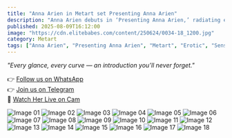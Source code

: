 ```yaml
---
title: "Anna Arien in Metart set Presenting Anna Arien"
description: "Anna Arien debuts in ‘Presenting Anna Arien,’ radiating elegance and pure allure."
published: 2025-08-09T16:12:00
image: "https://cdn.elitebabes.com/content/250624/0034-18_1200.jpg"
category: Metart
tags: ["Anna Arien", "Presenting Anna Arien", "Metart", "Erotic", "Sensual", "Alluring Beauty"]
---
```


*"Every glance, every curve — an introduction you’ll never forget."*

👉 [Follow us on WhatsApp](https://whatsapp.com/channel/0029VaMsUAp7tkjI8KcaRn10)  
👉 [Join us on Telegram](https://t.me/Xibabes)  
🔞 [Watch Her Live on Cam](https://redirecting-kappa.vercel.app/)  

![Image 01](https://cdn.elitebabes.com/content/250624/0034-01_1200.jpg)
![Image 02](https://cdn.elitebabes.com/content/250624/0034-02_1200.jpg)
![Image 03](https://cdn.elitebabes.com/content/250624/0034-03_1200.jpg)
![Image 04](https://cdn.elitebabes.com/content/250624/0034-04_1200.jpg)
![Image 05](https://cdn.elitebabes.com/content/250624/0034-05_1200.jpg)
![Image 06](https://cdn.elitebabes.com/content/250624/0034-06_1200.jpg)
![Image 07](https://cdn.elitebabes.com/content/250624/0034-07_1200.jpg)
![Image 08](https://cdn.elitebabes.com/content/250624/0034-08_1200.jpg)
![Image 09](https://cdn.elitebabes.com/content/250624/0034-09_1200.jpg)
![Image 10](https://cdn.elitebabes.com/content/250624/0034-10_1200.jpg)
![Image 11](https://cdn.elitebabes.com/content/250624/0034-11_1200.jpg)
![Image 12](https://cdn.elitebabes.com/content/250624/0034-12_1200.jpg)
![Image 13](https://cdn.elitebabes.com/content/250624/0034-13_1200.jpg)
![Image 14](https://cdn.elitebabes.com/content/250624/0034-14_1200.jpg)
![Image 15](https://cdn.elitebabes.com/content/250624/0034-15_1200.jpg)
![Image 16](https://cdn.elitebabes.com/content/250624/0034-16_1200.jpg)
![Image 17](https://cdn.elitebabes.com/content/250624/0034-17_1200.jpg)
![Image 18](https://cdn.elitebabes.com/content/250624/0034-18_1200.jpg)